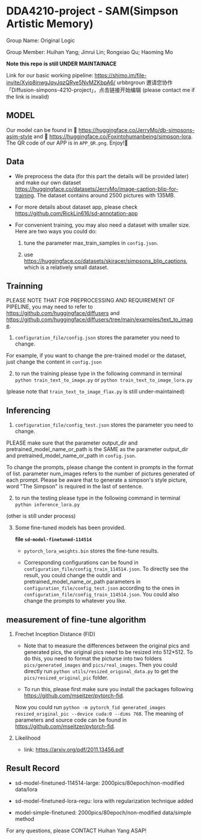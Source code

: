 # DDA4210-project - SAM(Simpson Artistic Memory)

Group Name: Original Logic

Group Member: Huihan Yang; Jinrui Lin; Rongxiao Qu; Haoming Mo

**Note this repo is still UNDER MAINTAINACE**

Link for our basic working pipeline: https://shimo.im/file-invite/Xyip8inwgJqyJqzQRye5NvMZKbpA6/ urbbrgroun 邀请您协作「Diffusion-simpons-4210-project」，点击链接开始编辑 (please contact me if the link is invalid)

## MODEL 

Our model can be found in 🤗 https://huggingface.co/JerryMo/db-simpsons-asim-style and 🤗 https://huggingface.co/Foxintohumanbeing/simpson-lora. The QR code of our APP is in `APP_QR.png`. Enjoy!👋

## Data

* We preprocess the data (for this part the details will be provided later) and make our own dataset https://huggingface.co/datasets/JerryMo/image-caption-blip-for-training. The dataset contains around 2500 pictures with 135MB.

* For more details about dataset app, please check https://github.com/RickLin616/sd-annotation-app

* For convenient training, you may also need a dataset with smaller size. Here are two ways you could do:
    
    1. tune the parameter max_train_samples in `config.json`.

    2. use https://huggingface.co/datasets/skiracer/simpsons_blip_captions, which is a relatively small dataset.


## Trainning

PLEASE NOTE THAT FOR PREPROCESSING AND REQUIREMENT OF PIPELINE, you may need to refer to https://github.com/huggingface/diffusers and https://github.com/huggingface/diffusers/tree/main/examples/text_to_image. 

1. `configuration_file/config.json` stores the parameter you need to change.

For example, if you want to change the pre-trained model or the dataset, just change the content in `config.json`

2. to run the training please type in the following command in terminal
`python train_text_to_image.py` or
`python train_text_to_image_lora.py`

(please note that `train_text_to_image_flax.py` is still under-maintained)

## Inferencing

1. `configuration_file/config_test.json` stores the parameter you need to change. 

PLEASE make sure that the parameter output_dir and pretrained_model_name_or_path is the SAME as the parameter output_dir and pretrained_model_name_or_path in `config.json`. 

To change the prompts, please change the content in prompts in the format of list. parameter num_images refers to the number of pictures generated of each prompt. Please be aware that to generate a simpson's style picture, word "The Simpson" is required in the last of sentence. 

2. to run the testing please type in the following command in terminal
`python inference_lora.py`

(other is still under process)

3. Some fine-tuned models has been provided.

    **file `sd-model-finetuned-114514`**
    * `pytorch_lora_weights.bin` stores the fine-tune results.
    
    * Corresponding configurations can be found in `configuration_file/config_train_114514.json`. To directly see the result, you could change the outdir and pretrained_model_name_or_path parameters in `configuration_file/config_test.json` according to the ones in `configuration_file/config_train_114514.json`. You could also change the prompts to whatever you like. 

## measurement of fine-tune algorithm

1. Frechet Inception Distance (FID)

    * Note that to measure the differences between the original pics and generated pics, the original pics need to be resized into 512*512. To do this, you need to format the picturse into two folders `pics/generated_images` and `pics/real_images`. Then you could directly run `python utils/resized_original_data.py` to get the `pics/resized_original_pic` folder.

    * To run this, please first make sure you install the packages following https://github.com/mseitzer/pytorch-fid. 

    Now you could run `python -m pytorch_fid generated_images resized_original_pic --device cuda:0 --dims 768`. The meaning of parameters and source code can be found in https://github.com/mseitzer/pytorch-fid.

2. Likelihood 

    * link: https://arxiv.org/pdf/2011.13456.pdf


## Result Record

* sd-model-finetuned-114514-large: 2000pics/80epoch/non-modified data/lora

* sd-model-finetuned-lora-regu: lora with regularization technique added

* model-simple-finetuned: 2000pics/80epoch/non-modified data/simple method


For any questions, please CONTACT Huihan Yang ASAP!
